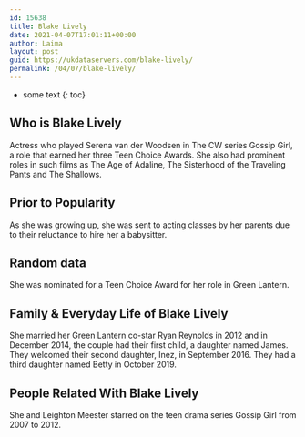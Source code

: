 ```yaml
---
id: 15638
title: Blake Lively
date: 2021-04-07T17:01:11+00:00
author: Laima
layout: post
guid: https://ukdataservers.com/blake-lively/
permalink: /04/07/blake-lively/
---
```


* some text
{: toc}


## Who is Blake Lively
                  
                  
                  
Actress who played Serena van der Woodsen in The CW series Gossip Girl, a role that earned her three Teen Choice Awards. She also had prominent roles in such films as The Age of Adaline, The Sisterhood of the Traveling Pants and The Shallows.  
                  
              
            
              
            
                
                
                
## Prior to Popularity
                  
                  
                  
As she was growing up, she was sent to acting classes by her parents due to their reluctance to hire her a babysitter.
                  
              
            
              
            
                
                
                
## Random data
                  
                  
                  
She was nominated for a Teen Choice Award for her role in Green Lantern.
                  
              
            
              
            
                
                
                
## Family & Everyday Life of Blake Lively
                  
                  
                  
She married her Green Lantern co-star Ryan Reynolds in 2012 and in December 2014, the couple had their first child, a daughter named James. They welcomed their second daughter, Inez, in September 2016. They had a third daughter named Betty in October 2019. 
                  
              
            
              
            
                
                
                
## People Related With Blake Lively
                  
                  
                  
She and Leighton Meester starred on the teen drama series Gossip Girl from 2007 to 2012.
                  
              
            
              
            
                
              
            
              
              
            
            
              
            
          
          
          